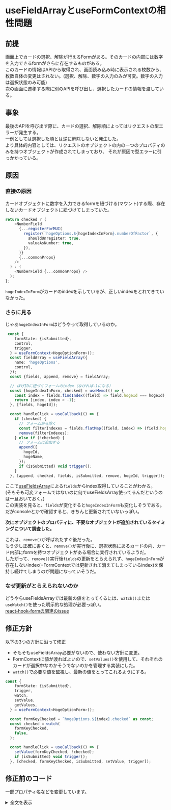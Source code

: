 # useFieldArrayとuseFormContextの相性問題

## 前提

画面上でカードの選択、解除が行えるFormがある。そのカードの内部には数字を入力できるformがさらに存在するものがある。<br/>
このカードの情報はAPIから取得され、画面読み込み時に表示される枚数から、枚数自体の変更はされない。(選択、解除、数字の入力のみが可変。数字の入力は選択状態のみ可能)<br/>
次の画面に遷移する際に別のAPIを呼び出し、選択したカードの情報を渡している。

## 事象

最後のAPIを呼び出す際に、カードの選択、解除順によってはリクエストの型エラーが発生する。<br/>
一例としては選択した順とは逆に解除しないと発生した。<br/>
より具体的内容としては、リクエストのオブジェクトの内の一つのプロパティのみを持つオブジェクトが作成されてしまっており、
それが原因で型エラーに引っかかっている。

## 原因

### 直接の原因

カードオブジェクトに数字を入力できるformを紐づける(マウント)する際、存在しないカードオブジェクトに紐づけてしまっていた。

```ts
return checked ? (
    <NumberField
      {...registerForMUI(
        register(`hogeOptions.${hogeIndexInForm}.numberOfFactor`, {
          shouldUnregister: true,
          valueAsNumber: true,
        }),
      )}
      {...commonProps}
    />
  ) : (
    <NumberField {...commonProps} />
  );
};
```
```hogeIndexInForm```がカードのindexを示しているが、正しいindexをとれてきていなかった。

### さらに見る

じゃあ```hogeIndexInForm```はどうやって取得しているのか。

```ts
 const {
    formState: {isSubmitted},
    control,
    trigger,
  } = useFormContext<HogeOptionForm>();
  const fieldArray = useFieldArray({
    name: 'hogeOptions',
    control,
  });
  const {fields, append, remove} = fieldArray;

  // ほげIDに紐づくフォームのindex（なければ-1になる）
  const [hogeIndexInForm, checked] = useMemo(() => {
    const index = fields.findIndex((field) => field.hogeId === hogeId);
    return [index, index > -1];
  }, [fields, hogeId]);

  const handleClick = useCallback(() => {
    if (checked) {
      // フォームから除く
      const filterIndexes = fields.flatMap((field, index) => (field.hogeId === hogeId ? index : []));
      remove(filterIndexes);
    } else if (!checked) {
      // フォームに追加する
      append({
        hogeId,
        hogeName,
      });
      if (isSubmitted) void trigger();
    }
  }, [append, checked, fields, isSubmitted, remove, hogeId, trigger]);
```

ここで[useFieldsArray](https://react-hook-form.com/docs/usefieldarray)による```fields```からindex取得していることがわかる。<br/>
(そもそも可変フォームではないのに何でuseFieldsArray使ってるんだというのは一旦おいておく。)<br/>
この実装を見ると、```fields```が変化すると```hogeIndexInForm```も変化しそうである。
だがconsoleとかで確認すると、きちんと更新されていないっぽい。<br/>

**次にオブジェクトのプロパティに、不要なオブジェクトが追加されているタイミングについて調査した。**<br/>

これは、```remove()```が呼ばれたすぐ後だった。<br/>
もう少し正確に書くと、```remove()```が実行後に、選択状態にあるカードの内、カード内部にformを持つオブジェクトがある場合に実行されているようだ。<br/>
したがって、```remove()```実行後```fields```の更新をとらえられず、```hogeIndexInForm```が存在しないindex(=FormContextでは更新されて消えてしまっているindex)を保持し続けてしまうのが問題になっていそうだ。

### なぜ更新がとらえられないのか

どうやらuseFieldsArrayでは最新の値をとってくるには、```watch()```または```useWatch()```を使った明示的な処理が必要っぽい。<br/>
[react-hook-formの関連のissue](https://github.com/react-hook-form/react-hook-form/issues/10335#issuecomment-1521588280)

## 修正方針

以下の3つの方針に沿って修正

* そもそもuseFieldsArray必要がないので、使わない方針に変更。
* FormContextに値が渡ればよいので、```setValues()```を使用して、それぞれのカードが選択中なのかそうでないのかを管理する実装にした。
* ```watch()```で必要な値を監視し、最新の値をとってこれるようにする。

```ts
const {
    formState: {isSubmitted},
    trigger,
    watch,
    setValue,
    getValues,
  } = useFormContext<HogeOptionForm>();

  const formKeyChecked = `hogeOptions.${index}.checked` as const;
  const checked = watch(
    formKeyChecked,
    false,
  );

  const handleClick = useCallback(() => {
    setValue(formKeyChecked, !checked);
    if (isSubmitted) void trigger();
  }, [checked, formKeyChecked, isSubmitted, setValue, trigger]);
```

## 修正前のコード

一部プロパティ名などを変更しています。
<details>
<summary>全文を表示</summary>
```ts
const HogeReactForm: React.VFC<{
  hogeOption: Option;
  required?: boolean;
}> = ({hogeOption, required}) => {
  const {
    hogeId,
    hogeName,
  } = hogeOption;
  const {
    formState: {isSubmitted},
    control,
    trigger,
  } = useFormContext<HogeOptionForm>();
  const fieldArray = useFieldArray({
    name: 'hogeOptions',
    control,
  });
  const {fields, append, remove} = fieldArray;

  // ほげIDに紐づくフォームのindex（なければ-1になる）
  const [hogeIndexInForm, checked] = useMemo(() => {
    const index = fields.findIndex((field) => field.hogeId === hogeId);
    return [index, index > -1];
  }, [fields, hogeId]);

  const handleClick = useCallback(() => {
    if (checked) {
      // フォームから除く
      const filterIndexes = fields.flatMap((field, index) => (field.hogeId === hogeId ? index : []));
      remove(filterIndexes);
    } else if (!checked) {
      // フォームに追加する
      append({
        hogeId,
        hogeName,
      });
      if (isSubmitted) void trigger();
    }
  }, [append, checked, fields, isSubmitted,  remove, hogeId, trigger]);

  return (
    <HogeCheckBox
      hogeOption={hogeOption}
      checked={checked}
      onClick={required ? undefined : handleClick}
      card={
        (
          <Box p={1} width="100%">
            <HogeNumberTextField
             hogeIndexInForm={hogeIndexInForm}
             checked={checked}
            />
          </Box>
        )
      }
    />
  );
};

const HogeNumberTextField: React.VFC<{
  hogeIndexInForm: number;
  checked: boolean;
}> = ({hogeIndexInForm, checked}) => {
  const {
    register,
    formState: {errors},
  } = useFormContext<HogeOptionForm>();

...省略

  const commonProps: Exclude<ComponentProps<typeof NumberField>, UseFormRegisterReturnForMUI> = {
    ...省略
  };

  return checked ? (
    <NumberField
      {...registerForMUI(
        register(`hogeOptions.${hogeIndexInFormIn}.numberOfFactor`, {
          shouldUnregister: true,
          valueAsNumber: true,
        }),
      )}
      {...commonProps}
    />
  ) : (
    <NumberField {...commonProps} />
  );
};
```
</details>

## 修正後のコード

一部プロパティ名などを変更しています。
<details>
<summary>全文を表示</summary>

```ts
const HogeReactForm: React.VFC<{
  hogeOption: Option;
  required?: boolean;
}> = ({hogeOption, required}) => {
  const {
    hogeId,
    hogeName,
  } = hogeOption;
  const {
    formState: {isSubmitted},
    trigger,
    watch,
    setValue,
    getValues,
  } = useFormContext<HogeOptionForm>();

  const formKeyChecked = `hogeOptions.${index}.checked` as const;
  const checked = watch(
    formKeyChecked,
    false,
  );

  const handleClick = useCallback(() => {
    setValue(formKeyChecked, !checked);
    if (isSubmitted) void trigger();
  }, [checked, formKeyChecked, isSubmitted, setValue, trigger]);

  return (
    <HogeCheckBox
      hogeOption={hogeOption}
      checked={checked}
      onClick={required ? undefined : handleClick}
      card={
        (
          <Box p={1} width="100%">
            <HogeNumberTextField
             hogeIndexInForm={hogeIndexInForm}
             checked={checked}
            />
          </Box>
        )
      }
    />
  );
};

const HogeNumberTextField: React.VFC<{
  hogeIndexInForm: number;
  checked: boolean;
}> = ({hogeIndexInForm, checked}) => {
  const {
    register,
    formState: {errors, isSubmitted},
    trigger,
  } = useFormContext<HogeOptionForm>();

   ...省略
  const commonProps: Exclude<ComponentProps<typeof NumberField>, UseFormRegisterReturnForMUI> = {
   ...省略
  };

  useEffect(() => {
    if (isSubmitted) void trigger(`hogeOptions.${index}.numberOfFactor`);
  }, [checked, index, isSubmitted, trigger]);

  return checked ? (
    <NumberField
      {...registerForMUI(
        register(`hogeOptions.${index}.numberOfFactor`, {
          shouldUnregister: true,
          valueAsNumber: true,
        }),
      )}
      {...commonProps}
    />
  ) : (
    <NumberField {...commonProps} />
  );
};
```
</details>